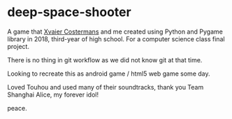 # deep-space-shooter

A game that <a href = "https://www.instagram.com/xaviercostermans/"> Xvaier Costermans</a> and me created using Python and Pygame library in 2018, third-year of high school. For a computer science class final project.

There is no thing in git workflow as we did not know git at that time. 

Looking to recreate this as android game / html5 web game some day.


Loved Touhou and used many of their soundtracks, thank you Team Shanghai Alice, my forever idol!



peace.
